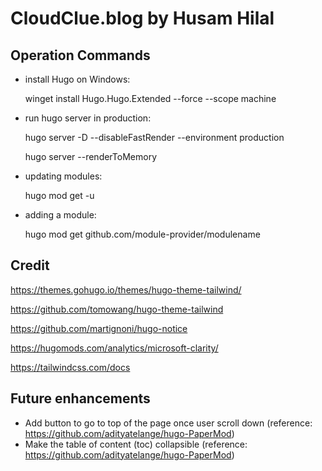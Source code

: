 # CloudClue.blog by Husam Hilal

## Operation Commands

* install Hugo on Windows:
  
  winget install Hugo.Hugo.Extended --force --scope machine

* run hugo server in production:
  
  hugo server -D --disableFastRender --environment production

  hugo server --renderToMemory

* updating modules:

  hugo mod get -u

* adding a module:

  hugo mod get github.com/module-provider/modulename

## Credit

https://themes.gohugo.io/themes/hugo-theme-tailwind/

https://github.com/tomowang/hugo-theme-tailwind

https://github.com/martignoni/hugo-notice

https://hugomods.com/analytics/microsoft-clarity/

https://tailwindcss.com/docs

## Future enhancements

* Add button to go to top of the page once user scroll down (reference: https://github.com/adityatelange/hugo-PaperMod)
* Make the table of content (toc) collapsible (reference: https://github.com/adityatelange/hugo-PaperMod)